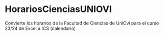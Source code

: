 # HorariosCienciasUNIOVI
Convierte los horarios de la Facultad de Ciencias de UniOvi para el curso 23/24 de Excel a ICS (calendario)
